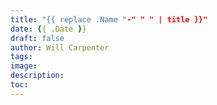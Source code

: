 ```yaml
---
title: "{{ replace .Name "-" " " | title }}"
date: {{ .Date }}
draft: false
author: Will Carpenter
tags:
image:
description:
toc:
---
```

